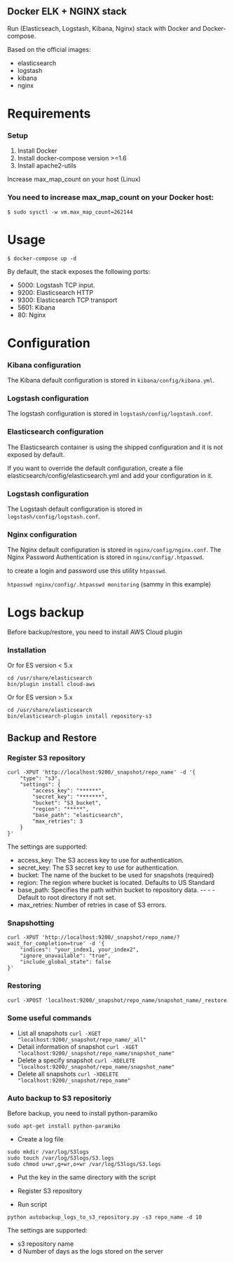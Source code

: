 ## Docker ELK + NGINX stack
Run (Elasticseach, Logstash, Kibana, Nginx) stack with Docker and Docker-compose.

Based on the official images:
 - elasticsearch
 - logstash 
 -  kibana
 - nginx

# Requirements

### Setup

1. Install Docker 
2. Install docker-compose version >=1.6 
3. Install apache2-utils

Increase max_map_count on your host (Linux)

### You need to increase max_map_count on your Docker host:

```$ sudo sysctl -w vm.max_map_count=262144```

# Usage

```$ docker-compose up -d```

By default, the stack exposes the following ports:

 - 5000: Logstash TCP input. 
 - 9200: Elasticsearch HTTP 
 - 9300: Elasticsearch TCP transport 
 - 5601: Kibana 
 - 80: Nginx

# Configuration

### Kibana configuration

The Kibana default configuration is stored in ```kibana/config/kibana.yml```.

### Logstash configuration

The logstash configuration is stored in ```logstash/config/logstash.conf```.

### Elasticsearch configuration

The Elasticsearch container is using the shipped configuration and it is not exposed by default.

If you want to override the default configuration, create a file elasticsearch/config/elasticsearch.yml and add your configuration in it.

### Logstash configuration

The Logstash default configuration is stored in ```logstash/config/logstash.conf```.

### Nginx configuration

The Nginx default configuration is stored in ```nginx/config/nginx.conf```.
The Nginx Password Authentication is stored in ```nginx/config/.htpasswd```. 

to create a login and password use this utility ```htpasswd```.

```htpasswd nginx/config/.htpasswd monitoring```  (sammy in this example)

# Logs backup

Before backup/restore, you need to install AWS Cloud plugin

### Installation
Or for ES version < 5.x
```
cd /usr/share/elasticsearch
bin/plugin install cloud-aws
```
Or for ES version > 5.x

```
cd /usr/share/elasticsearch
bin/elasticsearch-plugin install repository-s3
```

## Backup and Restore

### Register S3 repository
```
curl -XPUT 'http://localhost:9200/_snapshot/repo_name' -d '{
    "type": "s3",
    "settings": {
        "access_key": "******",
        "secret_key": "*******",
        "bucket": "S3_bucket",
        "region": "*****",
        "base_path": "elasticsearch",
        "max_retries": 3
    }
}'
```
The settings are supported:
 - access_key: The S3 access key to use for authentication.
 - secret_key: The S3 secret key to use for authentication.
 - bucket: The name of the bucket to be used for snapshots (required)
 - region: The region where bucket is located. Defaults to US Standard
 - base_path: Specifies the path within bucket to repository data.  --  -  - Default to root directory if not set.
 - max_retries: Number of retries in case of S3 errors.

### Snapshotting

```
curl -XPUT 'http://localhost:9200/_snapshot/repo_name/?wait_for_completion=true' -d '{
    "indices": "your_index1, your_index2",
    "ignore_unavailable": "true",
    "include_global_state": false
}'
```

### Restoring

```
curl -XPOST 'localhost:9200/_snapshot/repo_name/snapshot_name/_restore
```

### Some useful commands

 - List all snapshots
 ```curl -XGET "localhost:9200/_snapshot/repo_name/_all"``` 
 - Detail information of snapshot
 ```curl -XGET "localhost:9200/_snapshot/repo_name/snapshot_name"```
 - Delete a specify snapshot
 ```curl -XDELETE "localhost:9200/_snapshot/repo_name/snapshot_name"```
 - Delete all snapshots
 ```curl -XDELETE "localhost:9200/_snapshot/repo_name"```

### Auto backup to S3 repositoriy

Before backup, you need to install python-paramiko

```sudo apt-get install python-paramiko```

 - Create a log file

```
sudo mkdir /var/log/S3logs
sudo touch /var/log/S3logs/S3.logs
sudo chmod u+wr,g+wr,o+wr /var/log/S3logs/S3.logs
```
 - Put the key in the same directory with the script

 - Register S3 repository

 - Run script
```
python autobackup_logs_to_s3_repository.py -s3 repo_name -d 10
```
The settings are supported:
 - s3 repository name
 - d Number of days as the logs stored on the server


